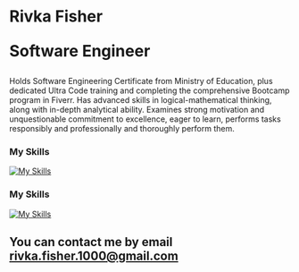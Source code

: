 # <b> Rivka Fisher </b> </span> </br>  <p> Software Engineer</p>

Holds Software Engineering Certificate from Ministry of Education,
plus dedicated Ultra Code training and completing the comprehensive Bootcamp program in Fiverr.
Has advanced skills in logical-mathematical thinking, along with in-depth analytical ability.
Examines strong motivation and unquestionable commitment to excellence, eager to learn,
performs tasks responsibly and professionally and thoroughly perform them.

### My Skills 
[![My Skills](https://skillicons.dev/icons?i=react,angular,nodejs,nextjs,nestjs,cs,dotnet,java,js,ts,html,css,redux,aws,docker,cpp,py,c,git,github,jira,firebase,figma,clion,anaconda,bootstrap,mongodb,visualstudio,vscode,postman,stackoverflow,linux,ai,pr,ps)](https://skillicons.dev)

### My Skills 
[![My Skills](https://skillicons.dev/icons?i=cpp,py,c,raspberrypi,cmake,linux,git,github,cs,dotnet,java,js,ts,html,css,react,redux,angular,bootstrap,nodejs,mongodb,visualstudio,vscode,anaconda,idea,postman,stackoverflow,ai,pr)](https://skillicons.dev)



###

## <b>You can contact me by email [rivka.fisher.1000@gmail.com](mailto:rivka.fisher.1000@gmail.com)</b>

